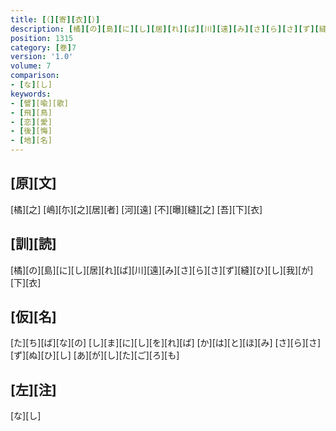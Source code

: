 ```yaml
---
title: [（][寄][衣][）]
description: [橘][の][島][に][し][居][れ][ば][川][遠][み][さ][ら][さ][ず][縫][ひ][し][我][が][下][衣]
position: 1315
category: [巻]7
version: '1.0'
volume: 7
comparison:
- [な][し]
keywords:
- [譬][喩][歌]
- [飛][鳥]
- [恋][愛]
- [後][悔]
- [地][名]
---
```


## [原][文]

[橘][之] [嶋][尓][之][居][者] [河][遠] [不][曝][縫][之] [吾][下][衣]

## [訓][読]

[橘][の][島][に][し][居][れ][ば][川][遠][み][さ][ら][さ][ず][縫][ひ][し][我][が][下][衣]

## [仮][名]

[た][ち][ば][な][の] [し][ま][に][し][を][れ][ば] [か][は][と][ほ][み] [さ][ら][さ][ず][ぬ][ひ][し] [あ][が][し][た][ご][ろ][も]

## [左][注]

[な][し]
